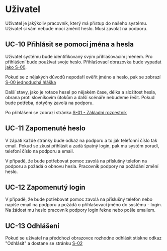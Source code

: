 # Uživatel

Uživatel je jakýkoliv pracovník, který má přístup do našeho systému. Uživatel si sám nebude moci změnit heslo. Musí zavolat na podporu.

## <a name="UC-10"></a>UC-10 Přihlásit se pomocí jména a hesla

Uživatel systému bude identifikovaný svým  přihlašovacím jménem. Pro přihlášení bude používat svoje heslo. Přihlašovací obrazovka bude vypadat [jako S-00][S-00]. 

Pokud se z nějakých důvodů nepodaří ověřit jméno a heslo, pak se zobrazí [S-00 jednoduchá hláška][S-00]

Další stavy, jako je rotace hesel po nějakém čase, délka a složitost hesla, obrana proti slovníkovím útokům a další scénáře nebudeme řešit. Pokud bude potřeba, dotyčny zavolá na podporu.

Po přihlášení se zobrazí stránka [S-01 - Základní rozcestník][S-01]

## <a name="UC-11"></a>UC-11 Zapomenuté heslo

V zápatí každé stránky bude odkaz na podporu a to jak telefonní číslo tak email. Pokud se zkusí přihlásit a zadá špatný login, pak mu systém poradí, telefoní číslo na podporu a email.

V případě, že bude potřebovat pomoc zavolá na příslušný telefon na podporu a požádá o obnovu hesla. Pracovník podpory na požádání změní heslo.

## <a name="UC-12"></a>UC-12 Zapomenutý login

V případě, že bude potřebovat pomoc zavolá na příslušný telefon nebo napíše email na podporu a požádá o přihlašovací jméno do systému - login. Na žádost mu heslo pracovník podpory login řekne nebo pošle emailem.

## <a name="UC-13"></a>UC-13 Odhlášení

Pokud se uživatel na předchozí obrazovce rozhodne odhlásit stiskne odkaz "Odhlásit" a dostane se stránku [S-02][S-02]

[S-00]: ../screens/#S-00 "Přihlašovací obrazovka"
[S-01]: ../screens/#S-01 "Základní rozcestník"
[S-02]: ../screens/#S-02 "Jste odhlášen"